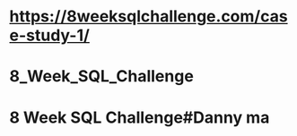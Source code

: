 # https://8weeksqlchallenge.com/case-study-1/
# 8_Week_SQL_Challenge
# 8 Week SQL Challenge#Danny ma
